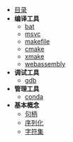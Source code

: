 
- [目录](tools/README.md)
- **编译工具**
    - [bat](tools/chapter/bat.md)
    - [msvc](tools/chapter/msvc.md)
    - [makefile](tools/chapter/makefile.md)
    - [cmake](tools/chapter/cmake.md)
    - [xmake](tools/chapter/xmake.md)
    - [webassembly](tools/chapter/Webassembly.md)
- **调试工具**
    - [gdb](https://spite-triangle.github.io/computer_tools/#/./LinuxCommand/chapter/gdb)
- **管理工具**
    - [conda](tools/chapter/conda.md)
- **基本概念**
    - [句柄](tools/chapter/handle.md)
    - [序列化](tools/chapter/Serialization.md)
    - [字符集](tools/chapter/charset.md)


